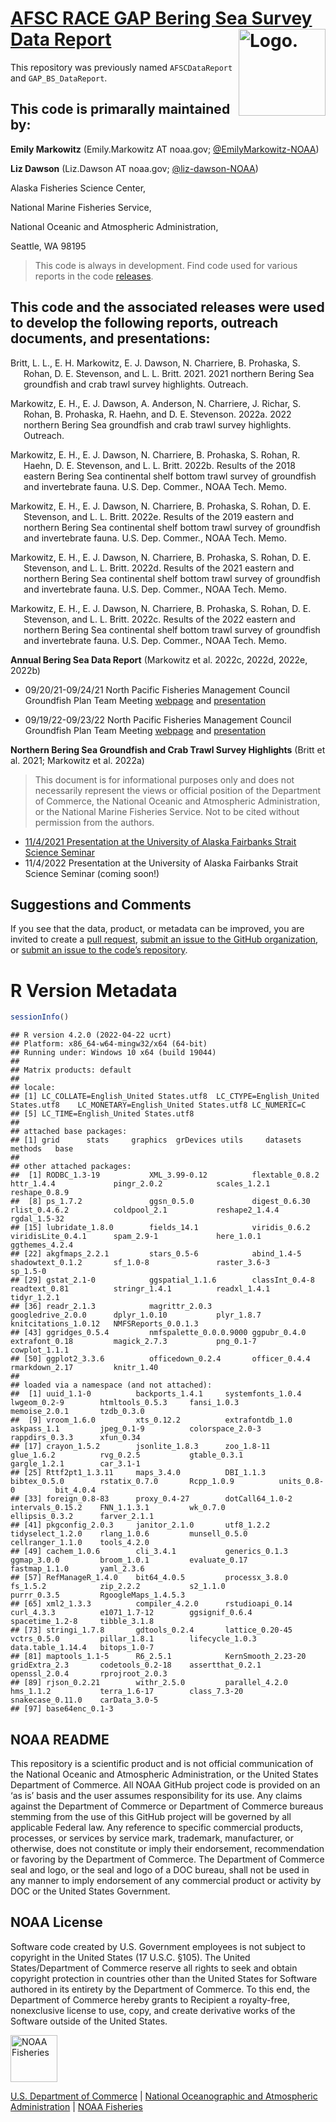 <!-- README.md is generated from README.Rmd. Please edit that file -->

# [AFSC RACE GAP Bering Sea Survey Data Report](%60r%20link_repo%60) <img src="https://avatars.githubusercontent.com/u/91760178?s=96&amp;v=4" alt="Logo." align="right" width="139" height="139"/>

This repository was previously named `AFSCDataReport` and
`GAP_BS_DataReport`.

## This code is primarally maintained by:

**Emily Markowitz** (Emily.Markowitz AT noaa.gov;
[@EmilyMarkowitz-NOAA](https://github.com/EmilyMarkowitz-NOAA))

**Liz Dawson** (Liz.Dawson AT noaa.gov;
[@liz-dawson-NOAA](https://github.com/liz-dawson-NOAA))

Alaska Fisheries Science Center,

National Marine Fisheries Service,

National Oceanic and Atmospheric Administration,

Seattle, WA 98195

> This code is always in development. Find code used for various reports
> in the code
> [releases](https://github.com/EmilyMarkowitz-NOAA/gap_bs_data_report/releases).

## This code and the associated releases were used to develop the following reports, outreach documents, and presentations:

<div id="refs" class="references csl-bib-body hanging-indent">

<div id="ref-2021Community" class="csl-entry">

Britt, L. L., E. H. Markowitz, E. J. Dawson, N. Charriere, B. Prohaska,
S. Rohan, D. E. Stevenson, and L. L. Britt. 2021. 2021 northern Bering
Sea groundfish and crab trawl survey highlights. Outreach.

</div>

<div id="ref-2022Community" class="csl-entry">

Markowitz, E. H., E. J. Dawson, A. Anderson, N. Charriere, J. Richar, S.
Rohan, B. Prohaska, R. Haehn, and D. E. Stevenson. 2022a. 2022 northern
Bering Sea groundfish and crab trawl survey highlights. Outreach.

</div>

<div id="ref-2018EBS2022" class="csl-entry">

Markowitz, E. H., E. J. Dawson, N. Charriere, B. Prohaska, S. Rohan, R.
Haehn, D. E. Stevenson, and L. L. Britt. 2022b. Results of the 2018
eastern Bering Sea continental shelf bottom trawl survey of groundfish
and invertebrate fauna. U.S. Dep. Commer., NOAA Tech. Memo.

</div>

<div id="ref-2019NEBS2022" class="csl-entry">

Markowitz, E. H., E. J. Dawson, N. Charriere, B. Prohaska, S. Rohan, D.
E. Stevenson, and L. L. Britt. 2022e. Results of the 2019 eastern and
northern Bering Sea continental shelf bottom trawl survey of groundfish
and invertebrate fauna. U.S. Dep. Commer., NOAA Tech. Memo.

</div>

<div id="ref-2021NEBS2022" class="csl-entry">

Markowitz, E. H., E. J. Dawson, N. Charriere, B. Prohaska, S. Rohan, D.
E. Stevenson, and L. L. Britt. 2022d. Results of the 2021 eastern and
northern Bering Sea continental shelf bottom trawl survey of groundfish
and invertebrate fauna. U.S. Dep. Commer., NOAA Tech. Memo.

</div>

<div id="ref-2022NEBS2022" class="csl-entry">

Markowitz, E. H., E. J. Dawson, N. Charriere, B. Prohaska, S. Rohan, D.
E. Stevenson, and L. L. Britt. 2022c. Results of the 2022 eastern and
northern Bering Sea continental shelf bottom trawl survey of groundfish
and invertebrate fauna. U.S. Dep. Commer., NOAA Tech. Memo.

</div>

</div>

<!-- Use .bib file to cite reports in subsection titles -->

**Annual Bering Sea Data Report** (Markowitz et al. 2022c, 2022d, 2022e,
2022b)

-   09/20/21-09/24/21 North Pacific Fisheries Management Council
    Groundfish Plan Team Meeting
    [webpage](https://meetings.npfmc.org/Meeting/Details/2427) and
    [presentation](https://meetings.npfmc.org/CommentReview/DownloadFile?p=f48aa839-fdd1-4000-a556-2a3aa4521d8b.pdf&fileName=2021_EBSsurvey%20PRESENTATION.pdf)

-   09/19/22-09/23/22 North Pacific Fisheries Management Council
    Groundfish Plan Team Meeting
    [webpage](https://meetings.npfmc.org/Meeting/Details/2949) and
    [presentation](https://meetings.npfmc.org/CommentReview/DownloadFile?p=02e397c4-a1cc-46eb-b2ae-1c3cc368e682.pdf&fileName=2022_EBSsurvey_planteam.pdf)

**Northern Bering Sea Groundfish and Crab Trawl Survey Highlights**
(Britt et al. 2021; Markowitz et al. 2022a)

> This document is for informational purposes only and does not
> necessarily represent the views or official position of the Department
> of Commerce, the National Oceanic and Atmospheric Administration, or
> the National Marine Fisheries Service. Not to be cited without
> permission from the authors.

-   [11/4/2021 Presentation at the University of Alaska Fairbanks Strait
    Science Seminar](https://youtu.be/putpYJtPRF8)
-   11/4/2022 Presentation at the University of Alaska Fairbanks Strait
    Science Seminar (coming soon!)

## Suggestions and Comments

If you see that the data, product, or metadata can be improved, you are
invited to create a [pull
request](https://github.com/EmilyMarkowitz-NOAA/gap_bs_data_report/pulls),
[submit an issue to the GitHub
organization](https://github.com/afsc-gap-products/data-requests/issues),
or [submit an issue to the code’s
repository](%60r%20paste0(link_repo,%20%22/issues%22)%60).

# R Version Metadata

``` r
sessionInfo()
```

    ## R version 4.2.0 (2022-04-22 ucrt)
    ## Platform: x86_64-w64-mingw32/x64 (64-bit)
    ## Running under: Windows 10 x64 (build 19044)
    ## 
    ## Matrix products: default
    ## 
    ## locale:
    ## [1] LC_COLLATE=English_United States.utf8  LC_CTYPE=English_United States.utf8    LC_MONETARY=English_United States.utf8 LC_NUMERIC=C                          
    ## [5] LC_TIME=English_United States.utf8    
    ## 
    ## attached base packages:
    ## [1] grid      stats     graphics  grDevices utils     datasets  methods   base     
    ## 
    ## other attached packages:
    ##  [1] RODBC_1.3-19           XML_3.99-0.12          flextable_0.8.2        httr_1.4.4             pingr_2.0.2            scales_1.2.1           reshape_0.8.9         
    ##  [8] ps_1.7.2               ggsn_0.5.0             digest_0.6.30          rlist_0.4.6.2          coldpool_2.1           reshape2_1.4.4         rgdal_1.5-32          
    ## [15] lubridate_1.8.0        fields_14.1            viridis_0.6.2          viridisLite_0.4.1      spam_2.9-1             here_1.0.1             ggthemes_4.2.4        
    ## [22] akgfmaps_2.2.1         stars_0.5-6            abind_1.4-5            shadowtext_0.1.2       sf_1.0-8               raster_3.6-3           sp_1.5-0              
    ## [29] gstat_2.1-0            ggspatial_1.1.6        classInt_0.4-8         readtext_0.81          stringr_1.4.1          readxl_1.4.1           tidyr_1.2.1           
    ## [36] readr_2.1.3            magrittr_2.0.3         googledrive_2.0.0      dplyr_1.0.10           plyr_1.8.7             knitcitations_1.0.12   NMFSReports_0.0.1.3   
    ## [43] ggridges_0.5.4         nmfspalette_0.0.0.9000 ggpubr_0.4.0           extrafont_0.18         magick_2.7.3           png_0.1-7              cowplot_1.1.1         
    ## [50] ggplot2_3.3.6          officedown_0.2.4       officer_0.4.4          rmarkdown_2.17         knitr_1.40            
    ## 
    ## loaded via a namespace (and not attached):
    ##  [1] uuid_1.1-0          backports_1.4.1     systemfonts_1.0.4   lwgeom_0.2-9        htmltools_0.5.3     fansi_1.0.3         memoise_2.0.1       tzdb_0.3.0         
    ##  [9] vroom_1.6.0         xts_0.12.2          extrafontdb_1.0     askpass_1.1         jpeg_0.1-9          colorspace_2.0-3    rappdirs_0.3.3      xfun_0.34          
    ## [17] crayon_1.5.2        jsonlite_1.8.3      zoo_1.8-11          glue_1.6.2          rvg_0.2.5           gtable_0.3.1        gargle_1.2.1        car_3.1-1          
    ## [25] Rttf2pt1_1.3.11     maps_3.4.0          DBI_1.1.3           bibtex_0.5.0        rstatix_0.7.0       Rcpp_1.0.9          units_0.8-0         bit_4.0.4          
    ## [33] foreign_0.8-83      proxy_0.4-27        dotCall64_1.0-2     intervals_0.15.2    FNN_1.1.3.1         wk_0.7.0            ellipsis_0.3.2      farver_2.1.1       
    ## [41] pkgconfig_2.0.3     janitor_2.1.0       utf8_1.2.2          tidyselect_1.2.0    rlang_1.0.6         munsell_0.5.0       cellranger_1.1.0    tools_4.2.0        
    ## [49] cachem_1.0.6        cli_3.4.1           generics_0.1.3      ggmap_3.0.0         broom_1.0.1         evaluate_0.17       fastmap_1.1.0       yaml_2.3.6         
    ## [57] RefManageR_1.4.0    bit64_4.0.5         processx_3.8.0      fs_1.5.2            zip_2.2.2           s2_1.1.0            purrr_0.3.5         RgoogleMaps_1.4.5.3
    ## [65] xml2_1.3.3          compiler_4.2.0      rstudioapi_0.14     curl_4.3.3          e1071_1.7-12        ggsignif_0.6.4      spacetime_1.2-8     tibble_3.1.8       
    ## [73] stringi_1.7.8       gdtools_0.2.4       lattice_0.20-45     vctrs_0.5.0         pillar_1.8.1        lifecycle_1.0.3     data.table_1.14.4   bitops_1.0-7       
    ## [81] maptools_1.1-5      R6_2.5.1            KernSmooth_2.23-20  gridExtra_2.3       codetools_0.2-18    assertthat_0.2.1    openssl_2.0.4       rprojroot_2.0.3    
    ## [89] rjson_0.2.21        withr_2.5.0         parallel_4.2.0      hms_1.1.2           terra_1.6-17        class_7.3-20        snakecase_0.11.0    carData_3.0-5      
    ## [97] base64enc_0.1-3

## NOAA README

This repository is a scientific product and is not official
communication of the National Oceanic and Atmospheric Administration, or
the United States Department of Commerce. All NOAA GitHub project code
is provided on an ‘as is’ basis and the user assumes responsibility for
its use. Any claims against the Department of Commerce or Department of
Commerce bureaus stemming from the use of this GitHub project will be
governed by all applicable Federal law. Any reference to specific
commercial products, processes, or services by service mark, trademark,
manufacturer, or otherwise, does not constitute or imply their
endorsement, recommendation or favoring by the Department of Commerce.
The Department of Commerce seal and logo, or the seal and logo of a DOC
bureau, shall not be used in any manner to imply endorsement of any
commercial product or activity by DOC or the United States Government.

## NOAA License

Software code created by U.S. Government employees is not subject to
copyright in the United States (17 U.S.C. §105). The United
States/Department of Commerce reserve all rights to seek and obtain
copyright protection in countries other than the United States for
Software authored in its entirety by the Department of Commerce. To this
end, the Department of Commerce hereby grants to Recipient a
royalty-free, nonexclusive license to use, copy, and create derivative
works of the Software outside of the United States.

<img src="https://raw.githubusercontent.com/nmfs-general-modeling-tools/nmfspalette/main/man/figures/noaa-fisheries-rgb-2line-horizontal-small.png" alt="NOAA Fisheries" height="75"/>

[U.S. Department of Commerce](https://www.commerce.gov/) \| [National
Oceanographic and Atmospheric Administration](https://www.noaa.gov) \|
[NOAA Fisheries](https://www.fisheries.noaa.gov/)
